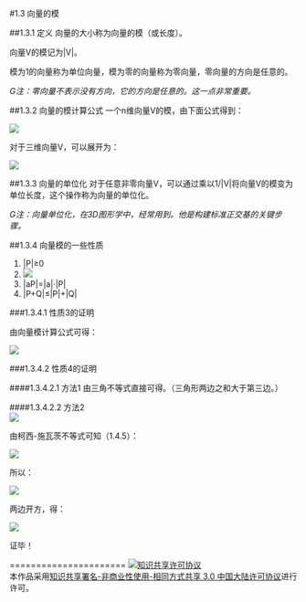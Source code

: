 #1.3 向量的模

##1.3.1 定义
向量的大小称为向量的模（或长度）。

向量V的模记为|V|。

模为1的向量称为单位向量，模为零的向量称为零向量，零向量的方向是任意的。

*G注：零向量不表示没有方向，它的方向是任意的。这一点非常重要。*

##1.3.2 向量的模计算公式
一个n维向量V的模，由下面公式得到：

<img src="http://www.forkosh.com/mathtex.cgi? \left| V \right| = \sqrt {\sum\limits_{i = 1}^n {V_i^2} }  ">

对于三维向量V，可以展开为：

<img src="http://www.forkosh.com/mathtex.cgi? \left| V \right| = \sqrt {V_x^2 + V_y^2 + V_z^2} ">

##1.3.3 向量的单位化
对于任意非零向量V，可以通过乘以1/|V|将向量V的模变为单位长度，这个操作称为向量的单位化。

*G注：向量单位化，在3D图形学中，经常用到。他是构建标准正交基的关键步骤。*

##1.3.4 向量模的一些性质
1. |P|≥0
2. <img src="http://www.forkosh.com/mathtex.cgi? P = \left\langle {0,0, \cdots ,0} \right\rangle  \Leftrightarrow \left| P \right| = 0 ">
3. |aP|=|a|·|P|
4. |P+Q|≤|P|+|Q|

###1.3.4.1 性质3的证明

由向量模计算公式可得：

<img src="http://www.forkosh.com/mathtex.cgi? \begin{array}{c}\left| {aP} \right| = \sqrt {\sum\limits_{i = 1}^n {{a^2}P_i^2} } \\ = \sqrt {{a^2}\sum\limits_{i = 1}^n {P_i^2} } \\ = \left| a \right|\sqrt {\sum\limits_{i = 1}^n {P_i^2} } \\ = \left| a \right|\left| P \right|\end{array} ">

###1.3.4.2 性质4的证明
####1.3.4.2.1 方法1
由三角不等式直接可得。（三角形两边之和大于第三边。）


####1.3.4.2.2 方法2   
   <img src="http://www.forkosh.com/mathtex.cgi?\[\begin{array}{c}{\left| {P + Q} \right|^2} = \left( {P + Q} \right) \cdot \left( {P + Q} \right)\\ = {P^2} + {Q^2} + 2P \cdot Q\end{array}\]">
由柯西-施瓦茨不等式可知（1.4.5）：

<img src="http://www.forkosh.com/mathtex.cgi?\[P \cdot Q \le \left| {P \cdot Q} \right| \le \left| P \right|\left| Q \right|\]">所以：
<img src="http://www.forkosh.com/mathtex.cgi?\[\begin{array}{*{20}{c}}{{{\left| {P + Q} \right|}^2} \le {{\left| P \right|}^2} + {{\left| Q \right|}^2} + 2\left| P \right|\left| Q \right|}\\{\begin{array}{*{20}{c}}{{{\left| {P + Q} \right|}^2} \le {{\left( {\left| P \right| + \left| Q \right|} \right)}^2}}\end{array}}\end{array}\]">两边开方，得：
<img src="http://www.forkosh.com/mathtex.cgi?\[{\begin{array}{*{20}{c}}{\left| {P + Q} \right| \le \left| P \right| + \left| Q \right|}\end{array}}\]">   
证毕！   
======================
<a rel="license" href="http://creativecommons.org/licenses/by-nc-sa/3.0/cn/"><img alt="知识共享许可协议" style="border-width:0" src="https://i.creativecommons.org/l/by-nc-sa/3.0/cn/88x31.png" /></a><br />本作品采用<a rel="license" href="http://creativecommons.org/licenses/by-nc-sa/3.0/cn/">知识共享署名-非商业性使用-相同方式共享 3.0 中国大陆许可协议</a>进行许可。
